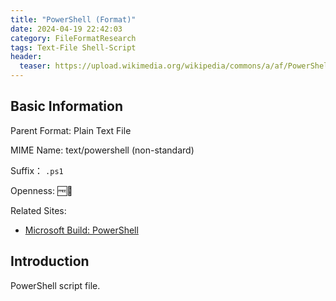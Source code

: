 ```yaml
---
title: "PowerShell (Format)"
date: 2024-04-19 22:42:03
category: FileFormatResearch
tags: Text-File Shell-Script
header:
  teaser: https://upload.wikimedia.org/wikipedia/commons/a/af/PowerShell_Core_6.0_icon.png
---
```


## Basic Information

Parent Format: Plain Text File

MIME Name: text/powershell (non-standard)

Suffix： `.ps1`

Openness: 🆓📖

Related Sites:

* [Microsoft Build: PowerShell](https://learn.microsoft.com/en-us/powershell/)

## Introduction

PowerShell script file.
